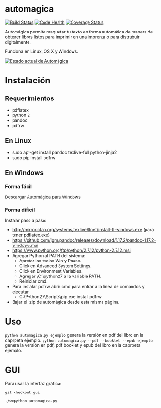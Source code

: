 # automagica

[![Build Status](https://travis-ci.org/jjconti/automagica.svg?branch=master)](https://travis-ci.org/jjconti/automagica) [![Code Health](https://landscape.io/github/jjconti/automagica/master/landscape.svg?style=flat)](https://landscape.io/github/jjconti/automagica/master) [![Coverage Status](https://coveralls.io/repos/github/jjconti/automagica/badge.svg?branch=master)](https://coveralls.io/github/jjconti/automagica?branch=master)

Automágica permite maquetar tu texto en forma automática de manera de obtener libros listos para imprimir en una imprenta o para distrubuir digitalmente.

Funciona en Linux, OS X y Windows.

[![Estado actual de Automágica](https://i.ytimg.com/vi/oPpIC9GOrEc/hqdefault.jpg)](https://www.youtube.com/watch?v=oPpIC9GOrEc)

# Instalación

## Requerimientos

* pdflatex
* python 2
* pandoc
* pdfrw

## En Linux

* sudo apt-get install pandoc texlive-full python-jinja2
* sudo pip install pdfrw

## En Windows

### Forma fácil

Descargar [Automágica para Windows](https://drive.google.com/file/d/1K_DNzm5Snl9r4CQsduM_tDFtIRZltRm5/view?usp=sharing)

### Forma dificil

Instalar paso a paso:

* http://mirror.ctan.org/systems/texlive/tlnet/install-tl-windows.exe (para tener pdflatex.exe)
* https://github.com/jgm/pandoc/releases/download/1.17.2/pandoc-1.17.2-windows.msi
* https://www.python.org/ftp/python/2.7.12/python-2.7.12.msi
* Agregar Python al PATH del sistema:
  - Apretar las teclas Win y Pause.
  - Click en Advanced System Settings.
  - Click en Environment Variables.
  - Agregar ;C:\python27 a la variable PATH.
  - Reiniciar cmd.
* Para instalar pdfrw abrir cmd para entrar a la línea de comandos y ejecutar:
  - C:\Python27\Scripts\pip.exe install pdfrw
* Bajar el .zip de automágica desde esta misma página.

# Uso

`python automagica.py ejemplo` genera la versión en pdf del libro en la caprpeta ejemplo.
`python automagica.py --pdf --booklet --epub ejemplo` genera la versión en pdf, pdf booklet y epub del libro en la caprpeta ejemplo.

# GUI

Para usar la interfaz gráfica:

`git checkout gui`

`./wxpython automagica.py`
